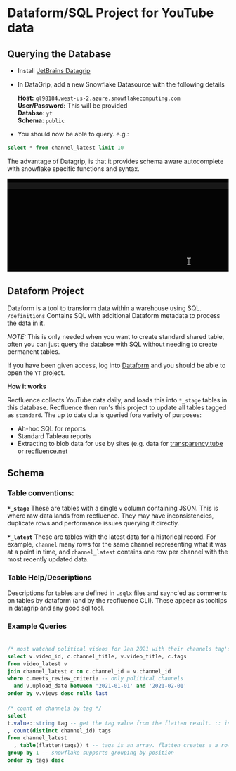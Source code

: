 # Dataform/SQL Project for YouTube data

## Querying the Database
- Install [JetBrains Datagrip](https://www.jetbrains.com/datagrip/)
- In DataGrip, add a new Snowflake Datasource with the following details


    **Host:** `ql98184.west-us-2.azure.snowflakecomputing.com` <br />
    **User/Password:** This will be provided<br />
    **Databse**: `yt`<br />
    **Schema**: `public`<br />

- You should now be able to query. e.g.:

```sql
select * from channel_latest limit 10
```

The advantage of Datagrip, is that it provides schema aware autocomplete with snowflake specific functions and syntax.

![Datagrip SQL query](./doc/datagrip-channel.gif)


## Dataform Project
Dataform is a tool to transform data within a warehouse using SQL. `/definitions` Contains SQL with additional Dataform metadata to process the data in it. 

*NOTE:*  This is only needed when you want to create standard shared table, often you can just query the databse with SQL without needing to create permanent tables.

If you have been given access, log into [Dataform](https://app.dataform.co/) and you should be able to open the `YT` project.

**How it works**

Recfluence collects YouTube data daily, and loads this into `*_stage` tables in this database. Recfluence then run's this project to update all tables tagged as `standard`. The up to date dta is queried fora  variety of purposes:
- Ah-hoc SQL for reports
- Standard Tableau reports
- Extracting to blob data for use by sites (e.g. data for [transparency.tube](https://transparency.tube) or [recfluence.net](https://recfluence.net/)


## Schema

### Table conventions:

**`*_stage`**
These are tables with a single `v` column containing JSON. This is where raw data lands from recfluence. They may have inconsistencies, duplicate rows and performance issues querying it directly.

**`*_latest`**
These are tables with the latest data for a historical record. For example, `channel` many rows for the same channel representing what it was at a point in time, and `channel_latest` contains one row per channel with the most recently updated data.


### Table Help/Descriptions
Descriptions for tables are defined in `.sqlx` files and saync'ed as comments on tables by dataform (and by the recfluence CLI). These appear as tooltips in datagrip and any good sql tool.


### Example Queries

```sql

/* most watched political videos for Jan 2021 with their channels tag's */
select v.video_id, c.channel_title, v.video_title, c.tags
from video_latest v
join channel_latest c on c.channel_id = v.channel_id
where c.meets_review_criteria -- only political channels
  and v.upload_date between '2021-01-01' and '2021-02-01'
order by v.views desc nulls last

/* count of channels by tag */
select 
t.value::string tag -- get the tag value from the flatten result. :: is shorthand for casting the type
, count(distinct channel_id) tags
from channel_latest
  , table(flatten(tags)) t -- tags is an array. flatten creates a a row for each tag 
group by 1 -- snowflake supports grouping by position
order by tags desc


```


